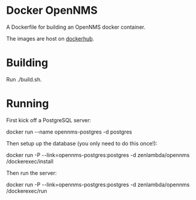 # Docker OpenNMS

A Dockerfile for building an OpenNMS docker container.

The images are host on [dockerhub](https://registry.hub.docker.com/u/zenlambda/opennms/).

# Building

Run ./build.sh.

# Running

First kick off a PostgreSQL server:

  docker run --name opennms-postgres -d postgres

Then setup up the database (you only need to do this once!):

  docker run -P --link=opennms-postgres:postgres -d zenlambda/opennms /dockerexec/install

Then run the server:

  docker run -P --link=opennms-postgres:postgres -d zenlambda/opennms /dockerexec/run

